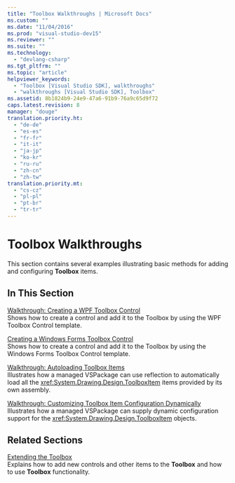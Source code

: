 ```yaml
---
title: "Toolbox Walkthroughs | Microsoft Docs"
ms.custom: ""
ms.date: "11/04/2016"
ms.prod: "visual-studio-dev15"
ms.reviewer: ""
ms.suite: ""
ms.technology: 
  - "devlang-csharp"
ms.tgt_pltfrm: ""
ms.topic: "article"
helpviewer_keywords: 
  - "Toolbox [Visual Studio SDK], walkthroughs"
  - "walkthroughs [Visual Studio SDK], Toolbox"
ms.assetid: 8b1824b9-24e9-47a6-91b9-76a9c65d9f72
caps.latest.revision: 8
manager: "douge"
translation.priority.ht: 
  - "de-de"
  - "es-es"
  - "fr-fr"
  - "it-it"
  - "ja-jp"
  - "ko-kr"
  - "ru-ru"
  - "zh-cn"
  - "zh-tw"
translation.priority.mt: 
  - "cs-cz"
  - "pl-pl"
  - "pt-br"
  - "tr-tr"
---
```

# Toolbox Walkthroughs
This section contains several examples illustrating basic methods for adding and configuring **Toolbox** items.  
  
## In This Section  
 [Walkthrough: Creating a WPF Toolbox Control](../misc/walkthrough-creating-a-wpf-toolbox-control.md)  
 Shows how to create a control and add it to the Toolbox by using the WPF Toolbox Control template.  
  
 [Creating a Windows Forms Toolbox Control](../extensibility/creating-a-windows-forms-toolbox-control.md)  
 Shows how to create a control and add it to the Toolbox by using the Windows Forms Toolbox Control template.  
  
 [Walkthrough: Autoloading Toolbox Items](../misc/walkthrough-autoloading-toolbox-items.md)  
 Illustrates how a managed VSPackage can use reflection to automatically load all the <xref:System.Drawing.Design.ToolboxItem> items provided by its own assembly.  
  
 [Walkthrough: Customizing Toolbox Item Configuration Dynamically](../misc/walkthrough-customizing-toolbox-item-configuration-dynamically.md)  
 Illustrates how a managed VSPackage can supply dynamic configuration support for the <xref:System.Drawing.Design.ToolboxItem> objects.  
  
## Related Sections  
 [Extending the Toolbox](../misc/extending-the-toolbox.md)  
 Explains how to add new controls and other items to the **Toolbox** and how to use **Toolbox** functionality.